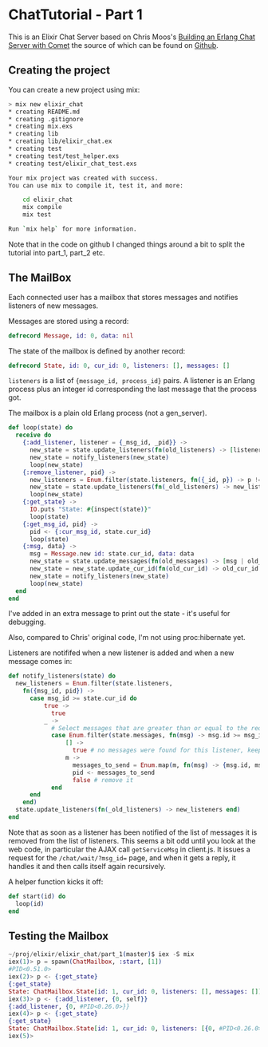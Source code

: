 # ChatTutorial - Part 1

This is an Elixir Chat Server based on Chris Moos's
[Building an Erlang Chat Server with Comet](http://www.chrismoos.com/2009/09/28/building-an-erlang-chat-server-with-comet-part-1)
the source of which can be found on [Github](https://github.com/chrismoos/erl_chat_tutorial).

Creating the project
--------------------

You can create a new project using mix:

```sh
> mix new elixir_chat
* creating README.md
* creating .gitignore
* creating mix.exs
* creating lib
* creating lib/elixir_chat.ex
* creating test
* creating test/test_helper.exs
* creating test/elixir_chat_test.exs

Your mix project was created with success.
You can use mix to compile it, test it, and more:

    cd elixir_chat
    mix compile
    mix test

Run `mix help` for more information.
```

Note that in the code on github I changed things around a bit to split the tutorial into part_1, part_2 etc.

The MailBox
-----------

Each connected user has a mailbox that stores messages and notifies listeners of new messages.

Messages are stored using a record:

```elixir
defrecord Message, id: 0, data: nil
```

The state of the mailbox is defined by another record:

```elixir
defrecord State, id: 0, cur_id: 0, listeners: [], messages: []
```

`listeners` is a list of `{message_id, process_id}` pairs. A listener is an Erlang
process plus an integer id corresponding the last message that the process got.

The mailbox is a plain old Erlang process (not a gen_server).

```elixir
def loop(state) do
  receive do
    {:add_listener, listener = {_msg_id, _pid}} ->
      new_state = state.update_listeners(fn(old_listeners) -> [listener | old_listeners] end)
      new_state = notify_listeners(new_state)
      loop(new_state)
    {:remove_listener, pid} ->
      new_listeners = Enum.filter(state.listeners, fn({_id, p}) -> p != pid end)
      new_state = state.update_listeners(fn(_old_listeners) -> new_listeners end)
      loop(new_state)
    {:get_state} ->
      IO.puts "State: #{inspect(state)}"
      loop(state)
    {:get_msg_id, pid} ->
      pid <- {:cur_msg_id, state.cur_id}
      loop(state)
    {:msg, data} ->
      msg = Message.new id: state.cur_id, data: data
      new_state = state.update_messages(fn(old_messages) -> [msg | old_messages] end)
      new_state = new_state.update_cur_id(fn(old_cur_id) -> old_cur_id + 1 end)
      new_state = notify_listeners(new_state)
      loop(new_state)
  end
end
```

I've added in an extra message to print out the state - it's useful for debugging.

Also, compared to Chris' original code, I'm not using proc:hibernate yet.

Listeners are notififed when a new listener is added and when a new message comes in:

```elixir
def notify_listeners(state) do
  new_listeners = Enum.filter(state.listeners, 
    fn({msg_id, pid}) ->
      case msg_id >= state.cur_id do
          true -> 
            true
          _ ->
            # Select messages that are greater than or equal to the requested ID
            case Enum.filter(state.messages, fn(msg) -> msg.id >= msg_id end) do
                [] -> 
                  true # no messages were found for this listener, keep it in the list
                m -> 
                  messages_to_send = Enum.map(m, fn(msg) -> {msg.id, msg.data} end) 
                  pid <- messages_to_send
                  false # remove it
            end
      end
    end)
  state.update_listeners(fn(_old_listeners) -> new_listeners end)
end
```

Note that as soon as a listener has been notified of the list of messages it is 
removed from the list of listeners. This seems a bit odd until you look at the 
web code, in particular the AJAX call `getServiceMsg` in client.js. It issues a request
for the `/chat/wait/?msg_id=` page, and when it gets a reply, it handles it and then 
calls itself again recursively. 

A helper function kicks it off:

```elixir
def start(id) do
  loop(id)
end
```

Testing the Mailbox
-------------------

```elixir
~/proj/elixir/elixir_chat/part_1(master)$ iex -S mix
iex(1)> p = spawn(ChatMailbox, :start, [1])
#PID<0.51.0>
iex(2)> p <- {:get_state}
{:get_state}
State: ChatMailbox.State[id: 1, cur_id: 0, listeners: [], messages: []]
iex(3)> p <- {:add_listener, {0, self}}
{:add_listener, {0, #PID<0.26.0>}}
iex(4)> p <- {:get_state}
{:get_state}
State: ChatMailbox.State[id: 1, cur_id: 0, listeners: [{0, #PID<0.26.0>}], messages: []]
iex(5)>
```

